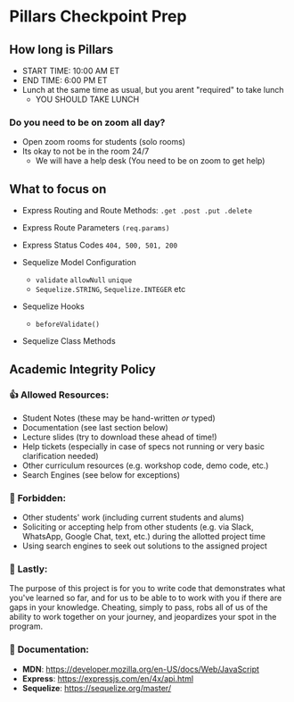 # Pillars Checkpoint Prep

## How long is Pillars

- START TIME: 10:00 AM ET
- END TIME: 6:00 PM ET
- Lunch at the same time as usual, but you arent "required" to take lunch
  - YOU SHOULD TAKE LUNCH

### Do you need to be on zoom all day?

- Open zoom rooms for students (solo rooms)
- Its okay to not be in the room 24/7
  - We will have a help desk (You need to be on zoom to get help)

## What to focus on

- Express Routing and Route Methods: `.get .post .put .delete`
- Express Route Parameters `(req.params)`
- Express Status Codes `404, 500, 501, 200`

- Sequelize Model Configuration
  - `validate` `allowNull` `unique`
  - `Sequelize.STRING`, `Sequelize.INTEGER` etc
- Sequelize Hooks
  - `beforeValidate()`
- Sequelize Class Methods

## **Academic Integrity Policy**

### 👍 **Allowed Resources:**

- Student Notes (these may be hand-written _or_ typed)
- Documentation (see last section below)
- Lecture slides (try to download these ahead of time!)
- Help tickets (especially in case of specs not running or very basic clarification needed)
- Other curriculum resources (e.g. workshop code, demo code, etc.)
- Search Engines (see below for exceptions)

### 🚫 **Forbidden:**

- Other students' work (including current students and alums)
- Soliciting or accepting help from other students (e.g. via Slack, WhatsApp, Google Chat, text, etc.) during the allotted project time
- Using search engines to seek out solutions to the assigned project

### 📌 **Lastly:**

The purpose of this project is for you to write code that demonstrates what you've learned so far, and for us to be able to to work with you if there are gaps in your knowledge. Cheating, simply to pass, robs all of us of the ability to work together on your journey, and jeopardizes your spot in the program.

### 📖 **Documentation:**

- **MDN**: https://developer.mozilla.org/en-US/docs/Web/JavaScript
- **Express**: https://expressjs.com/en/4x/api.html
- **Sequelize**: https://sequelize.org/master/